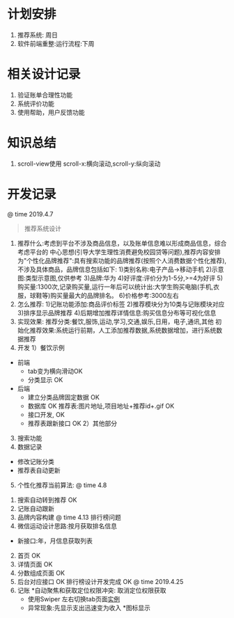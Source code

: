 # 计划安排
1. 推荐系统: 周日
2. 软件前端重整:运行流程:下周
# 相关设计记录
1. 验证账单合理性功能
2. 系统评价功能
3. 使用帮助，用户反馈功能
# 知识总结
1. scroll-view使用
scroll-x:横向滚动,scroll-y:纵向滚动
# 开发记录
@ time 2019.4.7
> 推荐系统设计 
1. 推荐什么:考虑到平台不涉及商品信息，以及账单信息难以形成商品信息，综合考虑平台的
中心思想(引导大学生理性消费避免校园贷等问题),推荐内容安排为"个性化品牌推荐":具有搜索功能的品牌推荐(按照个人消费数据个性化推荐),不涉及具体商品，品牌信息包括如下:
1)类别名称:电子产品->移动手机
2)示意图:类型示意图,仅供参考
3)品牌:华为
4)好评度:评价分为1-5分,>=4为好评
5)购买量:1300次,记录购买量,运行一年后可以统计出:大学生购买电脑(手机,衣服，球鞋等)购买量最大的品牌排名。
6)价格参考:3000左右
2. 怎么推荐:
1)记账功能添加:商品评价标签
2)推荐模块分为10类与记账模块对应
3)排序显示品牌推荐
4)后期增加推荐详情信息:购买信息分布等可视化信息
3. 实现效果:
推荐分类:餐饮,服饰,运动,学习,交通,娱乐,日用，电子,通讯,其他
初始化推荐效果:系统运行前期，人工添加推荐数据,系统数据增加，进行系统数据推荐
4. 开发
1）餐饮示例
* 前端
  - tab变为横向滑动OK
  - 分类显示 OK
* 后端
  - 建立分类品牌固定数据 OK
  - 数据库 OK
    推荐表:图片地址,项目地址+推荐id+.gif OK
  - 接口开发, OK
  - 推荐表跟新接口 OK
2）其他部分
3) 搜索功能
4) 数据记录
- 修改记账分类
- 推荐表自动更新
5) 个性化推荐当前算法:
@ time 4.8
1. 搜索自动转到推荐 OK
2. 记账自动跟新
3. 品牌内容构建
@ time 4.13 排行榜问题
1. 微信运动设计思路:按月获取排名信息
* 新接口:年，月信息获取列表
2. 首页 OK
3. 详情页面 OK
4. 分数组成页面 OK
5. 后台对应接口 OK
排行榜设计开发完成 OK
@ time 2019.4.25
1. 记账
  *自动聚焦和获取定位权限冲突: 取消定位权限获取
    * 使用Swiper 左右切换tab页面[实例](https://blog.csdn.net/u013128651/article/details/79751092)
    * 异常现象:先显示支出迅速变为收入
  *图标显示
